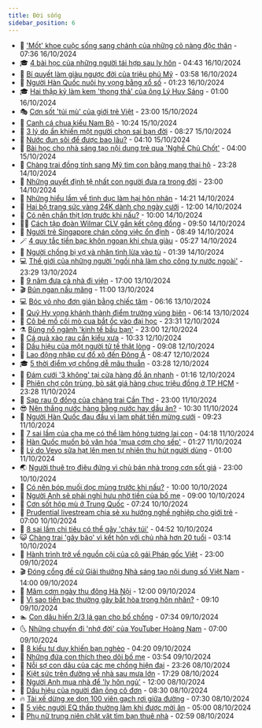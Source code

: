 ```yaml
---
title: Đời sống
sidebar_position: 6
---
```


<!-- vnexpress-doi-song:START -->
- 🚀 [&#39;Mốt&#39; khoe cuộc sống sang chảnh của những cô nàng độc thân](https://vnexpress.net/mot-khoe-cuoc-song-sang-chanh-cua-nhung-co-nang-doc-than-4804578.html) - 07:36 16/10/2024
- 🎓 [4 bài học của những người tái hợp sau ly hôn](https://vnexpress.net/4-bai-hoc-cua-nhung-nguoi-tai-hop-sau-ly-hon-4804713.html) - 04:43 16/10/2024
- 🚦 [Bí quyết làm giàu ngược đời của triệu phú Mỹ](https://vnexpress.net/bi-quyet-lam-giau-nguoc-doi-cua-trieu-phu-my-4804640.html) - 03:58 16/10/2024
- 🦣 [Người Hàn Quốc nuôi hy vọng bằng xổ số](https://vnexpress.net/nguoi-han-quoc-nuoi-hy-vong-bang-xo-so-4804595.html) - 01:23 16/10/2024
- 🎓 [Hai thập kỷ làm kem &#39;thong thả&#39; của ông Lý Huy Sáng](https://vnexpress.net/hai-thap-ky-lam-kem-thong-tha-cua-ong-ly-huy-sang-4796494.html) - 01:00 16/10/2024
- 🎭 [Cơn sốt &#39;túi mù&#39; của giới trẻ Việt](https://vnexpress.net/con-sot-tui-mu-cua-gioi-tre-viet-4802141.html) - 23:00 15/10/2024
- 🦅 [Canh cá chua kiểu Nam Bộ](https://vnexpress.net/doi-song-cooking-canh-ca-chua-kieu-nam-bo-4804417.html) - 10:24 15/10/2024
- 🎃 [3 lý do ẩn khiến một người chọn sai bạn đời](https://vnexpress.net/3-ly-do-an-khien-mot-nguoi-chon-sai-ban-doi-4773711.html) - 08:27 15/10/2024
- 💪 [Nước đun sôi để được bao lâu?](https://vnexpress.net/nuoc-dun-soi-de-duoc-bao-lau-4804004.html) - 04:10 15/10/2024
- 🐻 [Bài học cho nhà sáng tạo nội dung trẻ qua &#39;Nghề Chủ Chốt&#39;](https://vnexpress.net/bai-hoc-cho-nha-sang-tao-noi-dung-tre-qua-nghe-chu-chot-4804019.html) - 04:00 15/10/2024
- 🧠 [Chàng trai đồng tính sang Mỹ tìm con bằng mang thai hộ](https://vnexpress.net/chang-trai-dong-tinh-sang-my-tim-con-bang-mang-thai-ho-4799174.html) - 23:28 14/10/2024
- 🐘 [Những quyết định tệ nhất con người đưa ra trong đời](https://vnexpress.net/nhung-quyet-dinh-te-nhat-con-nguoi-dua-ra-trong-doi-4804115.html) - 23:00 14/10/2024
- 👹 [Những hiểu lầm về tình dục làm hại hôn nhân](https://vnexpress.net/nhung-hieu-lam-ve-tinh-duc-lam-hai-hon-nhan-4804041.html) - 14:21 14/10/2024
- 💂 [Hai bộ trang sức vàng 24K dành cho ngày cưới](https://vnexpress.net/hai-bo-trang-suc-vang-24k-danh-cho-ngay-cuoi-4799896.html) - 12:00 14/10/2024
- 🦍 [Có nên chần thịt lợn trước khi nấu?](https://vnexpress.net/doi-song-cooking-co-nen-chan-thit-lon-truoc-khi-nau-4803982.html) - 10:00 14/10/2024
- 🧑‍🏫 [Cách tập đoàn Wilmar CLV gắn kết cộng đồng](https://vnexpress.net/cach-tap-doan-wilmar-clv-gan-ket-cong-dong-4803910.html) - 09:50 14/10/2024
- 🧰 [Người trẻ Singapore chán công việc ổn định](https://vnexpress.net/nguoi-tre-singapore-chan-cong-viec-on-dinh-4803852.html) - 08:49 14/10/2024
- 🪄 [4 quy tắc tiền bạc khôn ngoan khi chưa giàu](https://vnexpress.net/4-quy-tac-tien-bac-khon-ngoan-khi-chua-giau-4803807.html) - 05:27 14/10/2024
- 🐲 [Người chồng bị vợ và nhân tình lừa vào tù](https://vnexpress.net/nguoi-chong-bi-vo-va-nhan-tinh-lua-vao-tu-4803646.html) - 01:39 14/10/2024
- 💻 [Thế giới của những người &#39;ngồi nhà làm cho công ty nước ngoài&#39;](https://vnexpress.net/the-gioi-cua-nhung-nguoi-ngoi-nha-lam-cho-cong-ty-nuoc-ngoai-4801999.html) - 23:29 13/10/2024
- 🐘 [9 năm đưa cả nhà đi viện](https://vnexpress.net/9-nam-dua-ca-nha-di-vien-4803660.html) - 17:00 13/10/2024
- 🎬 [Bún ngan nấu măng](https://vnexpress.net/doi-song-cooking-bun-ngan-nau-mang-4803614.html) - 11:00 13/10/2024
- 💻 [Bóc vỏ nho đơn giản bằng chiếc tăm](https://vnexpress.net/boc-vo-nho-don-gian-bang-chiec-tam-4799948.html) - 06:16 13/10/2024
- 🧰 [Quỹ Hy vọng khánh thành điểm trường vùng biên](https://vnexpress.net/quy-hy-vong-khanh-thanh-diem-truong-vung-bien-4803520.html) - 06:14 13/10/2024
- 🫣 [Cô bé mồ côi mò cua bắt ốc vào đại học](https://vnexpress.net/co-be-mo-coi-mo-cua-bat-oc-vao-dai-hoc-4802742.html) - 23:31 12/10/2024
- ⚗️ [Bùng nổ ngành &#39;kinh tế bầu bạn&#39;](https://vnexpress.net/bung-no-nganh-kinh-te-bau-ban-4803368.html) - 23:00 12/10/2024
- 🌊 [Cá quả xào rau cần kiểu xưa](https://vnexpress.net/doi-song-cooking-ca-qua-xao-rau-can-kieu-xua-4803342.html) - 10:33 12/10/2024
- 💃 [Dấu hiệu của một người tử tế thật lòng](https://vnexpress.net/dau-hieu-cua-mot-nguoi-tu-te-that-long-4803346.html) - 09:08 12/10/2024
- 🦆 [Lao động nhập cư đổ xô đến Đông Á](https://vnexpress.net/lao-dong-nhap-cu-do-xo-den-dong-a-4802994.html) - 08:47 12/10/2024
- 🎓 [5 thời điểm vợ chồng dễ mâu thuẫn](https://vnexpress.net/5-thoi-diem-vo-chong-de-mau-thuan-4803058.html) - 03:28 12/10/2024
- 💪 [Đám cưới &#39;3 không&#39; tại cửa hàng đồ ăn nhanh](https://vnexpress.net/dam-cuoi-3-khong-tai-cua-hang-do-an-nhanh-4803157.html) - 01:16 12/10/2024
- 🤔 [Phiên chợ côn trùng, bò sát giá hàng chục triệu đồng ở TP HCM](https://vnexpress.net/phien-cho-con-trung-bo-sat-gia-hang-chuc-trieu-dong-o-tp-hcm-4803003.html) - 23:28 11/10/2024
- 🧰 [Sạp rau 0 đồng của chàng trai Cần Thơ](https://vnexpress.net/sap-rau-0-dong-cua-chang-trai-can-tho-4803132.html) - 23:00 11/10/2024
- 😎 [Nên thắng nước hàng bằng nước hay dầu ăn?](https://vnexpress.net/doi-song-cooking-nen-thang-nuoc-hang-bang-nuoc-hay-dau-an-4803054.html) - 10:30 11/10/2024
- 🌮 [Người Hàn Quốc đau đầu vì lạm phát tiền mừng cưới](https://vnexpress.net/nguoi-han-quoc-dau-dau-vi-lam-phat-tien-mung-cuoi-4803067.html) - 09:23 11/10/2024
- 🧠 [7 sai lầm của cha mẹ có thể làm hỏng tương lai con](https://vnexpress.net/7-sai-lam-cua-cha-me-co-the-lam-hong-tuong-lai-con-4801734.html) - 04:18 11/10/2024
- 🎡 [Hàn Quốc muốn bỏ văn hóa &#39;mua cơm cho sếp&#39;](https://vnexpress.net/han-quoc-muon-bo-van-hoa-mua-com-cho-sep-4802426.html) - 01:27 11/10/2024
- 🎡 [Lý do Veyo sữa hạt lên men tự nhiên thu hút người dùng](https://vnexpress.net/ly-do-veyo-sua-hat-len-men-tu-nhien-thu-hut-nguoi-dung-4800985.html) - 01:00 11/10/2024
- 🌏 [Người thuê trọ điêu đứng vì chủ bán nhà trong cơn sốt giá](https://vnexpress.net/nguoi-thue-tro-dieu-dung-vi-chu-ban-nha-trong-con-sot-gia-4802140.html) - 23:00 10/10/2024
- 🐻 [Có nên bóp muối dọc mùng trước khi nấu?](https://vnexpress.net/doi-song-cooking-co-nen-bop-muoi-doc-mung-truoc-khi-nau-4802440.html) - 10:00 10/10/2024
- 💂 [Người Anh sẽ phải nghỉ hưu nhờ tiền của bố mẹ](https://vnexpress.net/nguoi-anh-se-phai-nghi-huu-nho-tien-cua-bo-me-4802484.html) - 09:00 10/10/2024
- 🥸 [Cơn sốt hộp mù ở Trung Quốc](https://vnexpress.net/con-sot-hop-mu-o-trung-quoc-4802491.html) - 07:24 10/10/2024
- 🌋 [Prudential livestream chia sẻ xu hướng nghề nghiệp cho giới trẻ](https://vnexpress.net/prudential-livestream-chia-se-xu-huong-nghe-nghiep-cho-gioi-tre-4802499.html) - 07:00 10/10/2024
- 🦩 [8 sai lầm chi tiêu có thể gây &#39;cháy túi&#39;](https://vnexpress.net/8-sai-lam-chi-tieu-co-the-gay-chay-tui-4802019.html) - 04:52 10/10/2024
- 😺 [Chàng trai &#39;gây bão&#39; vì kết hôn với chủ nhà hơn 20 tuổi](https://vnexpress.net/chang-trai-gay-bao-vi-ket-hon-voi-chu-nha-hon-20-tuoi-4802190.html) - 03:14 10/10/2024
- 🐻 [Hành trình trở về nguồn cội của cô gái Pháp gốc Việt](https://vnexpress.net/hanh-trinh-tro-ve-nguon-coi-cua-co-gai-phap-goc-viet-4789326.html) - 23:00 09/10/2024
- 🎬 [Đóng cổng đề cử Giải thưởng Nhà sáng tạo nội dung số Việt Nam](https://vnexpress.net/dong-cong-de-cu-giai-thuong-nha-sang-tao-noi-dung-so-viet-nam-4802225.html) - 14:00 09/10/2024
- 🎊 [Mâm cơm ngày thu đông Hà Nội](https://vnexpress.net/doi-song-cooking-mam-com-ngay-thu-dong-ha-noi-4801760.html) - 12:00 09/10/2024
- 💄 [Vì sao tiền bạc thường gây bất hòa trong hôn nhân?](https://vnexpress.net/vi-sao-tien-bac-thuong-gay-bat-hoa-trong-hon-nhan-4801287.html) - 09:10 09/10/2024
- 🏊 [Con dâu hiến 2/3 lá gan cho bố chồng](https://vnexpress.net/con-dau-hien-2-3-la-gan-cho-bo-chong-4801561.html) - 07:34 09/10/2024
- 🌜 [Những chuyến đi &#39;nhớ đời&#39; của YouTuber Hoàng Nam](https://vnexpress.net/nhung-chuyen-di-nho-doi-cua-youtuber-hoang-nam-4801784.html) - 07:00 09/10/2024
- 🤡 [8 kiểu tư duy khiến bạn nghèo](https://vnexpress.net/8-kieu-tu-duy-khien-ban-ngheo-4801953.html) - 04:20 09/10/2024
- 🥰 [Những đứa con thích theo dõi bố mẹ](https://vnexpress.net/nhung-dua-con-thich-theo-doi-bo-me-4801524.html) - 03:54 09/10/2024
- 🦍 [Nỗi sợ con dâu của các mẹ chồng hiện đại](https://vnexpress.net/noi-so-con-dau-cua-cac-me-chong-hien-dai-4800327.html) - 23:26 08/10/2024
- 🫣 [Kiệt sức trên đường về nhà sau mưa lớn](https://vnexpress.net/kiet-suc-tren-duong-ve-nha-sau-mua-lon-4801814.html) - 17:29 08/10/2024
- 🚦 [Người Anh mua nhà để &#39;ly hôn ngủ&#39;](https://vnexpress.net/nguoi-anh-mua-nha-de-ly-hon-ngu-4801369.html) - 12:00 08/10/2024
- 🐘 [Dấu hiệu của người đàn ông cô đơn](https://vnexpress.net/dau-hieu-cua-nguoi-dan-ong-co-don-4801543.html) - 08:30 08/10/2024
- 🔥 [Tài xế dừng xe dọn 100 viên gạch rơi giữa đường](https://vnexpress.net/tai-xe-dung-xe-don-100-vien-gach-roi-giua-duong-4801612.html) - 07:30 08/10/2024
- 🎃 [5 việc người EQ thấp thường làm khi được mời ăn](https://vnexpress.net/5-viec-nguoi-eq-thap-thuong-lam-khi-duoc-moi-an-4800787.html) - 05:00 08/10/2024
- 🥳 [Phụ nữ trung niên chật vật tìm bạn thuê nhà](https://vnexpress.net/phu-nu-trung-nien-chat-vat-tim-ban-thue-nha-4801121.html) - 02:59 08/10/2024<!-- vnexpress-doi-song:END -->
